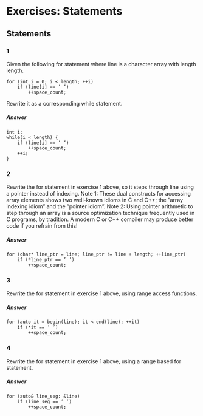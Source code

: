 # Exercises: Statements

## Statements

### 1
Given the following for statement where line is a character array with length length.

```
for (int i = 0; i < length; ++i)
    if (line[i] == ’ ’)
        ++space_count;
```
Rewrite it as a corresponding while statement.

##### Answer
```
int i;
while(i < length) {
    if (line[i] == ’ ’)
        ++space_count;
    ++i;
}
```

### 2
Rewrite the for statement in exercise 1 above, so it steps through line using a pointer instead of
indexing.
Note 1: These dual constructs for accessing array elements shows two well-known idioms in C and C++;
the ”array indexing idiom” and the ”pointer idiom”.
Note 2: Using pointer arithmetic to step through an array is a source optimization technique frequently
used in C programs, by tradition. A modern C or C++ compiler may produce better code if you refrain
from this!

##### Answer
```
for (char* line_ptr = line; line_ptr != line + length; ++line_ptr)
    if (*line_ptr == ’ ’)
        ++space_count;
```

### 3
Rewrite the for statement in exercise 1 above, using range access functions.

##### Answer
```
for (auto it = begin(line); it < end(line); ++it)
    if (*it == ’ ’)
        ++space_count;
```

### 4
Rewrite the for statement in exercise 1 above, using a range based for statement.

##### Answer
```
for (auto& line_seg: &line)
    if (line_seg == ’ ’)
        ++space_count;
```
